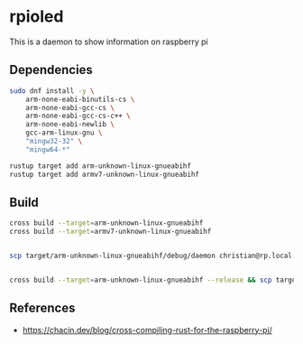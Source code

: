 # rpioled

This is a daemon to show information on raspberry pi

## Dependencies

```bash
sudo dnf install -y \
    arm-none-eabi-binutils-cs \
    arm-none-eabi-gcc-cs \
    arm-none-eabi-gcc-cs-c++ \
    arm-none-eabi-newlib \
    gcc-arm-linux-gnu \
    "mingw32-32" \
    "mingw64-*"

rustup target add arm-unknown-linux-gnueabihf
rustup target add armv7-unknown-linux-gnueabihf 
```

## Build

```bash
cross build --target=arm-unknown-linux-gnueabihf  
cross build --target=armv7-unknown-linux-gnueabihf  


scp target/arm-unknown-linux-gnueabihf/debug/daemon christian@rp.local:/home/christian/


cross build --target=arm-unknown-linux-gnueabihf --release && scp target/arm-unknown-linux-gnueabihf/release/rpi-oled-daemon christian@rp.local:/home/christian/


```

## References

* <https://chacin.dev/blog/cross-compiling-rust-for-the-raspberry-pi/>
